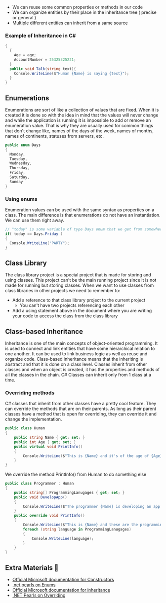 


- We can reuse some common properties or methods in our code​
- We can organize entities by their place in the inheritance tree ( precise or general )​
- Multiple different entities can inherit from a same source​

### Example of Inheritance in C#

```csharp
{
  {
    Age = age;
    AccountNumber = 25325325221;
  }
  public void Talk(string text){
    Console.WriteLine($"Human {Name} is saying {text}");
  }
}


```

## Enumerations

Enumerations are sort of like a collection of values that are fixed. When it is created it is done so with the idea in mind that the values will never change and while the application is running it is impossible to add or remove an enumeration value. That is why they are usually used for common things that don't change like, names of the days of the week, names of months, names of continents, statuses from servers, etc.

```csharp
public enum Days 
{
  Monday,
  Tuesday,
  Wednesday,
  Thursday,
  Friday,
  Saturday,
  Sunday
}
```

### Using enums

Enumeration values can be used with the same syntax as properties on a class. The main difference is that enumerations do not have an instantiation. We can use them right away.

```csharp
// "today" is some variable of type Days enum that we get from somewhere
if( today == Days.Friday )
{
  Console.WriteLine("PARTY");
} 
```

## Class Library

The class library project is a special project that is made for storing and using classes. This project can't be the main running project since it is not made for running but storing classes. When we want to use classes from class libraries in other projects we need to remember to:

* Add a reference to that class library project to the current project
  * You can't have two projects referencing each other
* Add a using statement above in the document where you are writing your code to access the class from the class library  

## Class-based Inheritance

Inheritance is one of the main concepts of object-oriented programming. It is used to connect and link entities that have some hierarchical relation to one another. It can be used to link business logic as well as reuse and organize code. Class-based inheritance means that the inheriting is abstract and that it is done on a class level. Classes inherit from other classes and when an object is created, it has the properties and methods of all the classes in the chain. C# Classes can inherit only from 1 class at a time.

### Overriding methods

C# classes that inherit from other classes have a pretty cool feature. They can override the methods that are on their parents. As long as their parent classes have a method that is open for overriding, they can override it and change the implementation.

```csharp
public class Human
{
    public string Name { get; set; }
    public int Age { get; set; }
    public virtual void PrintInfo()
    {
        Console.WriteLine($"This is {Name} and it's of the age of {Age}.");
    }
}
```

We override the method PrintInfo() from Human to do something else

```csharp
public class Programmer : Human
{
    public string[] ProgrammingLanugages { get; set; }
    public void DevelopApp()
    {
        Console.WriteLine($"The programmer {Name} is developing an app...");
    }
    public override void PrintInfo()
    {
        Console.WriteLine($"This is {Name} and these are the programming lanugages they know:");
        foreach (string language in ProgrammingLanugages)
        {
            Console.WriteLine(language);
        }
    }
}
```

## Extra Materials 📘

* [Official Microsoft documentation for Constructors](https://docs.microsoft.com/en-us/dotnet/csharp/programming-guide/classes-and-structs/constructors)
* [.net pearls on Enums](https://www.dotnetperls.com/enum)
* [Official Microsoft documentation for inheritance](https://docs.microsoft.com/en-us/dotnet/csharp/tutorials/inheritance)
* [.NET Pearls on Overriding](https://www.dotnetperls.com/override)
